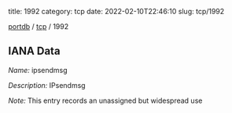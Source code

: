 title: 1992
category: tcp
date: 2022-02-10T22:46:10
slug: tcp/1992

[portdb](/) / [tcp](/category/tcp.html) / 1992


## IANA Data

_Name:_ ipsendmsg

_Description:_ IPsendmsg

_Note:_ This entry records an unassigned but widespread use

